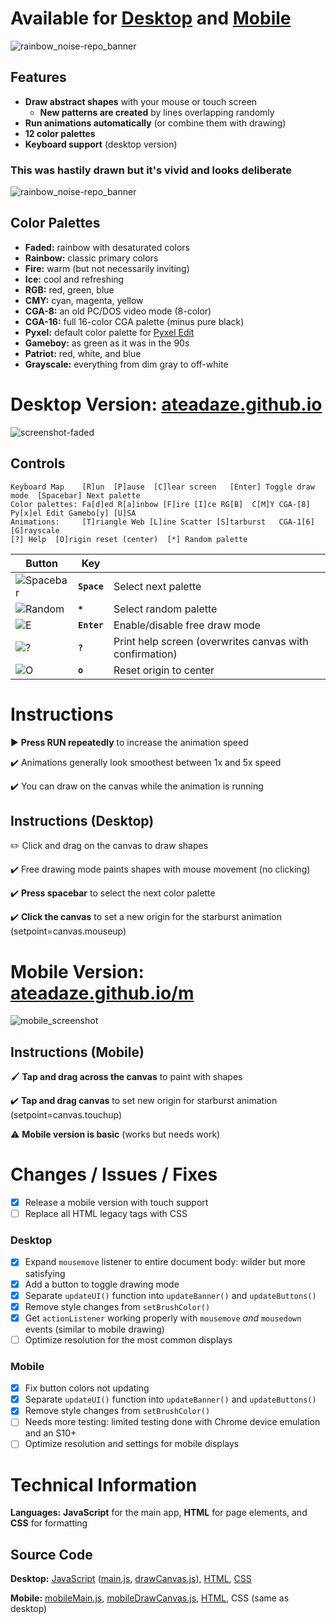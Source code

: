 # Available for [Desktop](https://ateadaze.github.io/) and [Mobile](https://ateadaze.github.io/m/)
![rainbow_noise-repo_banner](/images/rainbow_noise-header.png)

## Features
* **Draw abstract shapes** with your mouse or touch screen
  * **New patterns are created** by lines overlapping randomly
* **Run animations automatically** (or combine them with drawing)
* **12 color palettes**
* **Keyboard support** (desktop version)

### This was hastily drawn but it's vivid and looks deliberate
![rainbow_noise-repo_banner](/images/rainbow_noise-screenshot-drawn-faded-1-1000px.png)

## Color Palettes
* **Faded:** rainbow with desaturated colors
* **Rainbow:** classic primary colors
* **Fire:** warm (but not necessarily inviting)
* **Ice:** cool and refreshing
* **RGB:** red, green, blue
* **CMY:** cyan, magenta, yellow
* **CGA-8:** an old PC/DOS video mode (8-color)
* **CGA-16:** full 16-color CGA palette (minus pure black)
* **Pyxel:** default color palette for [Pyxel Edit](pyxeledit.com)
* **Gameboy:** as green as it was in the 90s
* **Patriot:** red, white, and blue
* **Grayscale:** everything from dim gray to off-white

# Desktop Version: [ateadaze.github.io](https://ateadaze.github.io/)
![screenshot-faded](https://raw.githubusercontent.com/ATeaDaze/ateadaze.github.io/main/images/rainbow_noise-screenshot-1.png)
## Controls
```
Keyboard Map    [R]un  [P]ause  [C]lear screen   [Enter] Toggle draw mode  [Spacebar] Next palette
Color palettes: Fa[d]ed R[a]inbow [F]ire [I]ce RG[B]  C[M]Y CGA-[8] Py[x]el Edit Gamebo[y] [U]SA
Animations:     [T]riangle Web [L]ine Scatter [S]tarburst   CGA-1[6]  [G]rayscale
[?] Help  [O]rigin reset (center)  [*] Random palette
```
Button|Key|&nbsp;
---|---|---|
![Spacebar](/images/palette_button.png)|**`Space`**|Select next palette
![Random](/images/random_palette_button.png)|**`*`**|Select random palette
![E](/images/draw_button-color.png)|**`Enter`**|Enable/disable free draw mode
![?](/images/help_button.png)|**`?`**|Print help screen (overwrites canvas with confirmation)
![O](/images/origin_reset_button.png)|**`o`**|Reset origin to center

# Instructions
▶  **Press RUN repeatedly** to increase the animation speed

✔️ Animations generally look smoothest between 1x and 5x speed

✔️ You can draw on the canvas while the animation is running

## Instructions (Desktop)
✏️ Click and drag on the canvas to draw shapes

✔️ Free drawing mode paints shapes with mouse movement (no clicking)

✔️ **Press spacebar** to select the next color palette

✔️ **Click the canvas** to set a new origin for the starburst animation (setpoint=canvas.mouseup)

# Mobile Version: [ateadaze.github.io/m](https://ateadaze.github.io/m/)
![mobile_screenshot](/images/rainbow_noise-screenshot-mobile.png)

## Instructions (Mobile)
🖌️ **Tap and drag across the canvas** to paint with shapes

✔️ **Tap and drag canvas** to set new origin for starburst animation (setpoint=canvas.touchup)

⚠️ **Mobile version is basic** (works but needs work)

# Changes / Issues / Fixes
* [X] Release a mobile version with touch support
* [ ] Replace all HTML legacy tags with CSS
### Desktop
* [X] Expand `mousemove` listener to entire document body: wilder but more satisfying
* [X] Add a button to toggle drawing mode
* [X] Separate `updateUI()` function into `updateBanner()` and `updateButtons()`
* [X] Remove style changes from `setBrushColor()`
* [X] Get `actionListener` working properly with `mousemove` *and* `mousedown` events (similar to mobile drawing)
* [ ] Optimize resolution for the most common displays
### Mobile
* [X] Fix button colors not updating
* [X] Separate `updateUI()` function into `updateBanner()` and `updateButtons()`
* [X] Remove style changes from `setBrushColor()`
* [ ] Needs more testing: limited testing done with Chrome device emulation and an S10+
* [ ] Optimize resolution and settings for mobile displays

# Technical Information
**Languages:** **JavaScript** for the main app, **HTML** for page elements, and **CSS** for formatting
## **Source Code**
**Desktop:** [JavaScript](/scripts) ([main.js](/scripts/main.js), [drawCanvas.js](/scripts/drawCanvas.js)), [HTML](index.html), [CSS](/styles/rainbow_noise.css)

**Mobile:** [mobileMain.js](/m/scripts/mobileMain.js), [mobileDrawCanvas.js](/m/scripts/mobileDrawCanvas.js), [HTML](/m/index.html), CSS (same as desktop)
